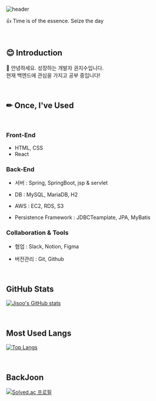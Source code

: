 ![header](https://capsule-render.vercel.app/api?type=waving&color=auto&height=250&section=header&text=Hi%20I'm%20Jisoo&fontSize=70&fontColor=FFFFFF)

👍 Time is of the essence. Seize the day

<br>

## 😊  Introduction

📢 안녕하세요. 성장하는 개발자 권지수입니다.   
현재 백엔드에 관심을 가지고 공부 중입니다!

<br>

## ✏  Once, I've Used
<br>

### Front-End

- HTML, CSS
- React


### Back-End

- 서버 : Spring, SpringBoot, jsp & servlet

- DB : MySQL, MariaDB, H2

- AWS : EC2, RDS, S3

- Persistence Framework : JDBCTeamplate, JPA, MyBatis


### Collaboration & Tools

- 협업 : Slack, Notion, Figma

- 버전관리 : Git, Github
<br>


##  GitHub Stats

[![Jisoo's GitHub stats](https://github-readme-stats.vercel.app/api?username=jisoooit&show_icons=true&theme=dark)](https://github.com/anuraghazra/github-readme-stats)

<br>

## Most Used Langs

[![Top Langs](https://github-readme-stats.vercel.app/api/top-langs/?username=jisoooit&langs_count=8)](https://github.com/jisoooit/github-readme-stats)

<br>

## BackJoon

[![Solved.ac 프로필](http://mazassumnida.wtf/api/v2/generate_badge?boj=moderatowi)](https://solved.ac/moderatowi)



